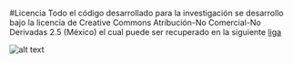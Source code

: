 #Licencia
Todo el código desarrollado para la investigación se desarrollo bajo la licencia de Creative Commons Atribución-No Comercial-No Derivadas 2.5 (México) el cual puede ser recuperado en la siguiente [liga](http://creativecommons.org/licenses/by-nc-nd/2.5/mx/legalcode)


![alt text](http://i.creativecommons.org/l/by-nc-nd/4.0/88x31.png "Licencia CC")